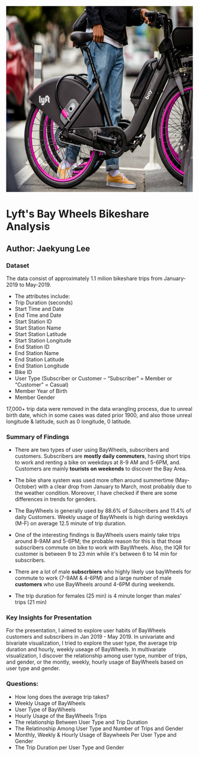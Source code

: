 <img src="bay_wheels.png" style="width:1000px; height:500px"/>


# Lyft's Bay Wheels Bikeshare Analysis
##  Author: Jaekyung Lee
### Dataset
The data consist of approximately 1.1 milion bikeshare trips from January-2019 to May-2019. <br />
- The attributes include: <br />
- Trip Duration (seconds) <br />
- Start Time and Date <br />
- End Time and Date <br />
- Start Station ID <br />
- Start Station Name <br />
- Start Station Latitude <br />
- Start Station Longitude <br />
- End Station ID <br />
- End Station Name <br />
- End Station Latitude <br />
- End Station Longitude <br />
- Bike ID <br />
- User Type (Subscriber or Customer – “Subscriber” = Member or “Customer” = Casual) <br />
- Member Year of Birth <br />
- Member Gender  <br />

17,000+ trip data were removed in the data wrangling process, due to unreal birth date, which in some cases was dated prior 1900, and also those unreal longitude & latitude, such as 0 longitude, 0 latitude.

### Summary of Findings

- There are two types of user using BayWheels, subscribers and customers. Subscribers are **mostly daily commuters**, having short trips to work and renting a bike on weekdays at 8-9 AM and 5-6PM, and. Customers are mainly **tourists on weekends** to discover the Bay Area.

- The bike share system was used more often around summertime (May-October) with a clear drop from January to March, most probably due to the weather condition. Moreover, I have checked if there are some differences in trends for genders.

- The BayWheels is generally used by 88.6% of Subscribers and 11.4% of daily Customers. Weekly usage of BayWheels is high during weekdays (M-F) on average 12.5 minute of trip duration.

- One of the interesting findings is BayWheels users mainly take trips around 8-9AM and 5-6PM; the probable reason for this is that those subscribers commute on bike to work with BayWheels. Also, the IQR for customer is between 9 to 23 min while it's between 6 to 14 min for subscribers.

- There are a lot of male **subscrbiers** who highly likely use bayWheels for commute to work (7-9AM & 4-6PM) and a large number of male **customers** who use BayWheels around 4-6PM during weekends.

- The trip duration for females (25 min) is 4 minute longer than males' trips (21 min)


### Key Insights for Presentation
For the presentation, I aimed to explore user habits of BayWheels customers and subscribers in Jan 2019 - May 2019. In univariate and bivariate visualization, I tried to explore the user type, the average trip duration and hourly, weekly useage of BayWheels. In multivariate visualization, I discover the relationship among user type, number of trips, and gender, or the montly, weekly, hourly usage of BayWheels based on user type and gender.


### Questions:
- How long does the average trip takes?
- Weekly Usage of BayWheels
- User Type of BayWheels
- Hourly Usage of the BayWheels Trips
- The relationship Between User Type and Trip Duration
- The Relatinoship Among User Type and Number of Trips and Gender
- Monthly, Weekly & Hourly Usage of Baywheels Per User Type and Gender
- The Trip Duration per User Type and Gender

